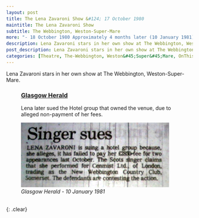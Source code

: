 ```yaml
---
layout: post
title: The Lena Zavaroni Show &#124; 17 October 1980
maintitle: The Lena Zavaroni Show
subtitle: The Webbington, Weston-Super-Mare
more: "- 18 October 1980 Approximately 4 months later (10 January 1981) Lena would sue the owners of the venue"
description: Lena Zavaroni stars in her own show at The Webbington, Weston-Super-Mare.
post_description: Lena Zavaroni stars in her own show at The Webbington, Weston-Super-Mare.
categories: [Theatre, The-Webbington, Weston&#45;Super&#45;Mare, OnThisDay17October, OnThisDay18October, OnThisDay10January]
---
```


Lena Zavaroni stars in her own show at The Webbington, Weston-Super-Mare.

<figure class="fig3">
<figcaption>
<h3 id="glasgow-herald"><a href="#glasgow-herald">Glasgow Herald</a></h3>
<p>Lena later sued the Hotel group that owned the venue, due to alleged non-payment of her fees.</p>
</figcaption>
<a href="/assets/images/newspapers/1981-01-10-lena-sues.jpg"><img src="/assets/images/newspapers/1981-01-10-lena-sues.jpg" class="full-width zoom-in"/></a>
<figcaption>
<cite>Glasgow Herald - 10 January 1981</cite>
</figcaption>
</figure>

<br />{: .clear}

